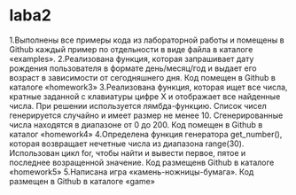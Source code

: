 # laba2
1.Выполнены все примеры кода из лабораторной работы и помещены в Github каждый пример по отдельности в виде файла в каталоге «examples».
2.Реализована функция, которая запрашивает дату рождения пользователя в формате день/месяц/год и выдает его возраст в зависимости от сегодняшнего дня. Код помещен в Github в каталоге «homework3»
3.Реализована функция, которая ищет все числа, кратные заданной с клавиатуры цифре X и отображает все найденные числа. При решении используется лямбда-функцию. Список чисел генерируется случайно и имеет размер не менее 10. Сгенерированные числа находятся в диапазоне от 0 до 200. Код помещен в Github в каталог «homework4» 
4.Определена функция генератора get_number(), которая возвращает нечетные числа из диапазона range(30). Использован цикл for, чтобы найти и вывести первое, пятое и последнее возращенной значение. Код размещенв Github в каталоге «homework5»
5.Написана игра «камень-ножницы-бумага». Код размещен в Github в каталоге «game» 
